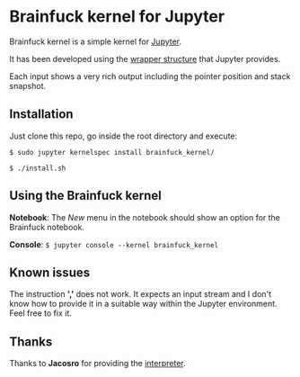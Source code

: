 # Brainfuck kernel for Jupyter

Brainfuck kernel is a simple kernel for [Jupyter](http://jupyter.org/).

It has been developed using the [wrapper structure](http://jupyter-client.readthedocs.io/en/stable/wrapperkernels.html) that Jupyter provides.

Each input shows a very rich output including the pointer position and stack snapshot.  

## Installation

Just clone this repo, go inside the root directory and execute:

```$ sudo jupyter kernelspec install brainfuck_kernel/```

```$ ./install.sh```

## Using the Brainfuck kernel
**Notebook**: The *New* menu in the notebook should show an option for the Brainfuck notebook.

**Console**: ```$ jupyter console --kernel brainfuck_kernel```

## Known issues
The instruction **','** does not work. It expects an input stream and I don't know how to provide it in a suitable way within the Jupyter environment. Feel free to fix it. 

## Thanks

Thanks to **Jacosro** for providing the [interpreter](https://github.com/jacosro/brainfuck-interpreter).
